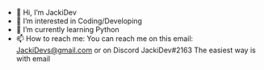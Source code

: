 - 👋 Hi, I’m JackiDev
- 👀 I’m interested in Coding/Developing
- 🌱 I’m currently learning Python
- 📫 How to reach me: You can reach me on this email: JackiDevs@gmail.com or on Discord JackiDev#2163   The easiest way is with email
